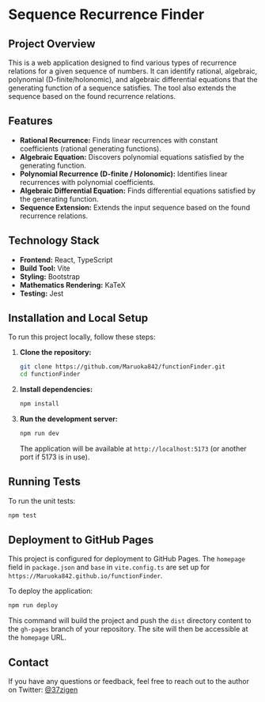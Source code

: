 # Sequence Recurrence Finder

## Project Overview

This is a web application designed to find various types of recurrence relations for a given sequence of numbers. It can identify rational, algebraic, polynomial (D-finite/holonomic), and algebraic differential equations that the generating function of a sequence satisfies. The tool also extends the sequence based on the found recurrence relations.

## Features

-   **Rational Recurrence:** Finds linear recurrences with constant coefficients (rational generating functions).
-   **Algebraic Equation:** Discovers polynomial equations satisfied by the generating function.
-   **Polynomial Recurrence (D-finite / Holonomic):** Identifies linear recurrences with polynomial coefficients.
-   **Algebraic Differential Equation:** Finds differential equations satisfied by the generating function.
-   **Sequence Extension:** Extends the input sequence based on the found recurrence relations.


## Technology Stack

-   **Frontend:** React, TypeScript
-   **Build Tool:** Vite
-   **Styling:** Bootstrap
-   **Mathematics Rendering:** KaTeX
-   **Testing:** Jest

## Installation and Local Setup

To run this project locally, follow these steps:

1.  **Clone the repository:**
    ```bash
    git clone https://github.com/Maruoka842/functionFinder.git
    cd functionFinder
    ```

2.  **Install dependencies:**
    ```bash
    npm install
    ```

3.  **Run the development server:**
    ```bash
    npm run dev
    ```
    The application will be available at `http://localhost:5173` (or another port if 5173 is in use).

## Running Tests

To run the unit tests:

```bash
npm test
```

## Deployment to GitHub Pages

This project is configured for deployment to GitHub Pages. The `homepage` field in `package.json` and `base` in `vite.config.ts` are set up for `https://Maruoka842.github.io/functionFinder`.

To deploy the application:

```bash
npm run deploy
```

This command will build the project and push the `dist` directory content to the `gh-pages` branch of your repository. The site will then be accessible at the `homepage` URL.

## Contact

If you have any questions or feedback, feel free to reach out to the author on Twitter: [@37zigen](https://x.com/37zigen)
